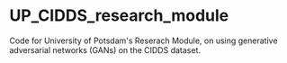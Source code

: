 # UP_CIDDS_research_module
 
Code for University of Potsdam's Reserach Module, on using generative adversarial networks (GANs) on the CIDDS dataset.
